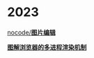 # 2023

[nocode/**图片编辑**](2023%20782593c56a4f4c1e829348723d5a0a1e/nocode%20%E5%9B%BE%E7%89%87%E7%BC%96%E8%BE%91%20e97e0dc9539c4542b0ab4722c39060ba.md)

[**图解浏览器的多进程渲染机制**](2023%20782593c56a4f4c1e829348723d5a0a1e/%E5%9B%BE%E8%A7%A3%E6%B5%8F%E8%A7%88%E5%99%A8%E7%9A%84%E5%A4%9A%E8%BF%9B%E7%A8%8B%E6%B8%B2%E6%9F%93%E6%9C%BA%E5%88%B6%209a6249defd3544a0a57e96d14ea3f865.md)